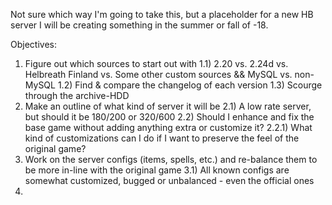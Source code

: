 Not sure which way I'm going to take this, but a placeholder for a new HB server I will be creating something in the summer or fall of -18.

Objectives:
  1) Figure out which sources to start out with
    1.1) 2.20 vs. 2.24d vs. Helbreath Finland vs. Some other custom sources && MySQL vs. non-MySQL
    1.2) Find & compare the changelog of each version
    1.3) Scourge through the archive-HDD
  2) Make an outline of what kind of server it will be
    2.1) A low rate server, but should it be 180/200 or 320/600
    2.2) Should I enhance and fix the base game without adding anything extra or customize it?
      2.2.1) What kind of customizations can I do if I want to preserve the feel of the original game?
  3) Work on the server configs (items, spells, etc.) and re-balance them to be more in-line with the original game
      3.1) All known configs are somewhat customized, bugged or unbalanced - even the official ones
  4)
